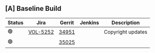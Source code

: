 [A] Baseline Build
------------------

| Status | Jira | Gerrit | Jenkins | Description |
| ------ | ---- | ------ | ------- | ----------- |
| :green_circle: | [VOL-5252](https://jira.opencord.org/browse/VOL-5252) | [34951](https://gerrit.opencord.org/c/voltha-openonu-adapter-go/+/34951) | | Copyright updates |}
| :green_circle: | | [35025](https://gerrit.opencord.org/c/voltha-openonu-adapter-go/+/35025) | | |
